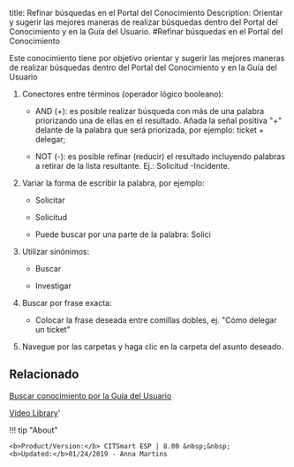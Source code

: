 title: Refinar búsquedas en el Portal del Conocimiento
Description: Orientar y sugerir las mejores maneras de realizar búsquedas dentro del Portal del Conocimiento y en la Guía del Usuario.
#Refinar búsquedas en el Portal del Conocimiento


Este conocimiento tiene por objetivo orientar y sugerir las mejores maneras de
realizar búsquedas dentro del Portal del Conocimiento y en la Guía del Usuario

1.  Conectores entre términos (operador lógico booleano):

    -   AND (+): es posible realizar búsqueda con más de una palabra priorizando una
    de ellas en el resultado. Añada la señal positiva "+" delante de la palabra
    que será priorizada, por ejemplo: ticket + delegar;

    -   NOT (-): es posible refinar (reducir) el resultado incluyendo palabras a
    retirar de la lista resultante. Ej.: Solicitud -Incidente.

2.  Variar la forma de escribir la palabra, por ejemplo:

    -   Solicitar

    -   Solicitud

    -   Puede buscar por una parte de la palabra: Solici

3.  Utilizar sinónimos:

    -   Buscar

    -   Investigar

4.  Buscar por frase exacta:

    -   Colocar la frase deseada entre comillas dobles, ej. "Cómo delegar un ticket"

5.  Navegue por las carpetas y haga clic en la carpeta del asunto deseado.


Relacionado
-------

[Buscar conocimiento por la Guía del Usuario](/es-es/citsmart-esp-8/processes/knowledge/use/search-knowledge-by-user-guide.html)


<i class='fa fa-youtube-play  fa-2x' style='color:#97ce17;vertical-align: middle;'> </i> [Video Library](https://www.youtube.com/playlist?list=PLB5qK2uzf2ROzG1nEl9sfg_Y3Hy6spefP)'

!!! tip "About"

    <b>Product/Version:</b> CITSmart ESP | 8.00 &nbsp;&nbsp;
    <b>Updated:</b>01/24/2019 - Anna Martins

